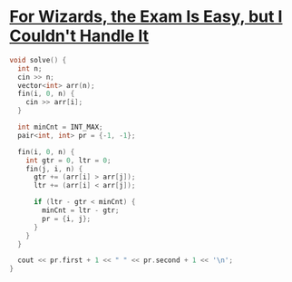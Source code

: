 # [For Wizards, the Exam Is Easy, but I Couldn't Handle It](https://codeforces.com/problemset/problem/2072/D)
```cpp
void solve() {
  int n;
  cin >> n;
  vector<int> arr(n);
  fin(i, 0, n) {
    cin >> arr[i];
  }

  int minCnt = INT_MAX;
  pair<int, int> pr = {-1, -1};

  fin(i, 0, n) {
    int gtr = 0, ltr = 0;
    fin(j, i, n) {
      gtr += (arr[i] > arr[j]);
      ltr += (arr[i] < arr[j]);

      if (ltr - gtr < minCnt) {
        minCnt = ltr - gtr;
        pr = {i, j};
      }
    }
  }

  cout << pr.first + 1 << " " << pr.second + 1 << '\n';
}
```
